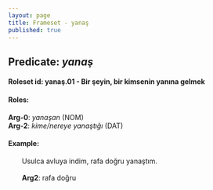 ```yaml
---
layout: page
title: Frameset - yanaş
published: true
---
```

<h2>Predicate: <i>yanaş</i></h2>
<h4>Roleset id: yanaş.01 - Bir şeyin, bir kimsenin yanına gelmek<br>
<h4>Roles:</h4>
<b>Arg-0</b>: <i>yanaşan</i>  (NOM) <br>
<b>Arg-2</b>: <i>kime/nereye yanaştığı</i>  (DAT) <br>
<h4>Example:</h4>
&emsp;&emsp;Usulca avluya indim, rafa doğru yanaştım.<br><br>
&emsp;&emsp;<b>Arg2</b>:  rafa doğru<br>

